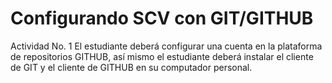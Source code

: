 Configurando SCV con GIT/GITHUB
=============
Actividad	No.	1
El	estudiante deberá configurar una cuenta	en la	 plataforma	 de	repositorios	GITHUB,	así	mismo	el
estudiante	 deberá	 instalar el cliente de GIT	 y	el	cliente	 de GITHUB	 en	 su	 computador	personal.